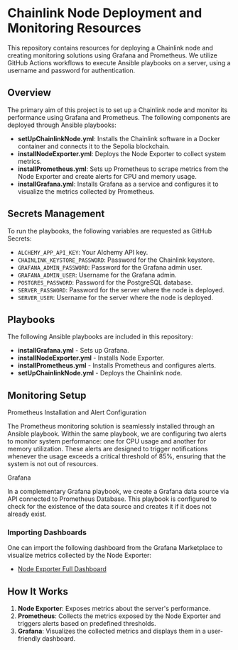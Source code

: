 # Chainlink Node Deployment and Monitoring Resources

This repository contains resources for deploying a Chainlink node and creating monitoring solutions using Grafana and Prometheus. We utilize GitHub Actions workflows to execute Ansible playbooks on a server, using a username and password for authentication.

## Overview

The primary aim of this project is to set up a Chainlink node and monitor its performance using Grafana and Prometheus. The following components are deployed through Ansible playbooks:

- **setUpChainlinkNode.yml**: Installs the Chainlink software in a Docker container and connects it to the Sepolia blockchain.
- **installNodeExporter.yml**: Deploys the Node Exporter to collect system metrics.
- **installPrometheus.yml**: Sets up Prometheus to scrape metrics from the Node Exporter and create alerts for CPU and memory usage.
- **installGrafana.yml**: Installs Grafana as a service and configures it to visualize the metrics collected by Prometheus.

## Secrets Management

To run the playbooks, the following variables are requested as GitHub Secrets:

- `ALCHEMY_APP_API_KEY`: Your Alchemy API key.
- `CHAINLINK_KEYSTORE_PASSWORD`: Password for the Chainlink keystore.
- `GRAFANA_ADMIN_PASSWORD`: Password for the Grafana admin user.
- `GRAFANA_ADMIN_USER`: Username for the Grafana admin.
- `POSTGRES_PASSWORD`: Password for the PostgreSQL database.
- `SERVER_PASSWORD`: Password for the server where the node is deployed.
- `SERVER_USER`: Username for the server where the node is deployed.

## Playbooks

The following Ansible playbooks are included in this repository:

- **installGrafana.yml** - Sets up Grafana.
- **installNodeExporter.yml** - Installs Node Exporter.
- **installPrometheus.yml** - Installs Prometheus and configures alerts.
- **setUpChainlinkNode.yml** - Deploys the Chainlink node.

## Monitoring Setup

Prometheus Installation and Alert Configuration

The Prometheus monitoring solution is seamlessly installed through an Ansible playbook. Within the same playbook, we are configuring two alerts to monitor system performance: one for CPU usage and another for memory utilization. These alerts are designed to trigger notifications whenever the usage exceeds a critical threshold of 85%, ensuring that the system is not out of resources.

Grafana

In a complementary Grafana playbook, we create a Grafana data source via API connected to Prometheus Database. This playbook is configured to check for the existence of the data source and creates it if it does not already exist.

### Importing Dashboards

One can import the following dashboard from the Grafana Marketplace to visualize metrics collected by the Node Exporter:

- [Node Exporter Full Dashboard](https://grafana.com/grafana/dashboards/1860-node-exporter-full/)

## How It Works

1. **Node Exporter**: Exposes metrics about the server's performance.
2. **Prometheus**: Collects the metrics exposed by the Node Exporter and triggers alerts based on predefined thresholds.
3. **Grafana**: Visualizes the collected metrics and displays them in a user-friendly dashboard.
